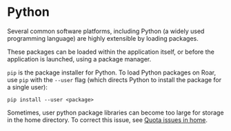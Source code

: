 # Python

Several common software platforms, 
including Python (a widely used programming language) 
are highly extensible by loading packages.

These packages can be loaded within the application itself,
or before the application is launched, using a package manager.

`pip` is the package installer for Python.
To load Python packages on Roar, use `pip` with the `--user` flag
(which directs Python to install the package for a single user):

```
pip install --user <package>
```

Sometimes, user python package libraries can become too large for storage in the home directory. 
To correct this issue, see [Quota issues in home](../handling-files/file-storage.md/#quota-issues-in-home).

